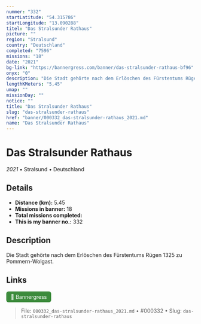 ```yaml
---
nummer: "332"
startLatitude: "54.315786"
startLongitude: "13.090288"
titel: "Das Stralsunder Rathaus"
picture: ""
region: "Stralsund"
country: "Deutschland"
completed: "7596"
missions: "18"
date: "2021"
bg-link: "https://bannergress.com/banner/das-stralsunder-rathaus-bf96"
onyx: "0"
description: "Die Stadt gehörte nach dem Erlöschen des Fürstentums Rügen 1325 zu Pommern-Wolgast."
lengthKMeters: "5,45"
umap: ""
missionDay: ""
notice: ""
title: "Das Stralsunder Rathaus"
slug: "das-stralsunder-rathaus"
href: "banner/000332_das-stralsunder-rathaus_2021.md"
name: "Das Stralsunder Rathaus"
---
```

# Das Stralsunder Rathaus

*2021* • Stralsund • Deutschland





## Details
- **Distance (km):** 5.45
- **Missions in banner:** 18
- **Total missions completed:** 
- **This is my banner no.:** 332



## Description
Die Stadt gehörte nach dem Erlöschen des Fürstentums Rügen 1325 zu Pommern-Wolgast.



## Links
<a href="https://bannergress.com/banner/das-stralsunder-rathaus-bf96" target="_blank" style="display:inline-block;margin-right:8px;padding:6px 12px;background:#3c8b3c;color:#fff;text-decoration:none;border-radius:6px;">🔗 Bannergress</a>



> File: `000332_das-stralsunder-rathaus_2021.md` • #000332 • Slug: `das-stralsunder-rathaus`
